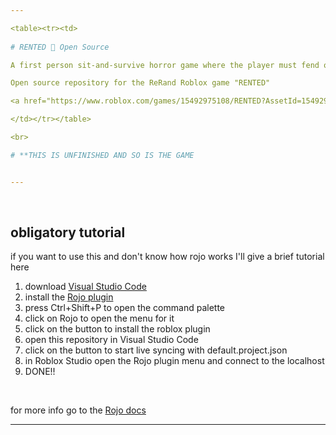```yaml
---

<table><tr><td>
  
# RENTED 🍔 Open Source

A first person sit-and-survive horror game where the player must fend off cultists and spirits in a rundown burger restaurant<br>

Open source repository for the ReRand Roblox game "RENTED"

<a href="https://www.roblox.com/games/15492975108/RENTED?AssetId=15492975108"><img height=150 src="https://tr.rbxcdn.com/049a08fff43d029c81bdaff3c228d61a/768/432/Image/Png" alt="Banner"><a href="https://www.roblox.com/games/15492975108/RENTED?AssetId=15492975108"><img height=150 src="https://tr.rbxcdn.com/23753ccabc7d15eb38dfe8e06fceae2a/150/150/Image/Png" alt="Icon">

</td></tr></table>

<br>

# **THIS IS UNFINISHED AND SO IS THE GAME


---
```



<br>

## obligatory tutorial
if you want to use this and don't know how rojo works I'll give a brief tutorial here
1. download [Visual Studio Code](https://code.visualstudio.com/)
2. install the [Rojo plugin](https://marketplace.visualstudio.com/items?itemName=evaera.vscode-rojo)
3. press Ctrl+Shift+P to open the command palette
4. click on Rojo to open the menu for it
5. click on the button to install the roblox plugin
6. open this repository in Visual Studio Code
7. click on the button to start live syncing with default.project.json
8. in Roblox Studio open the Rojo plugin menu and connect to the localhost
9. DONE!!

<br>

for more info go to the [Rojo docs](https://rojo.space/docs/)

---
